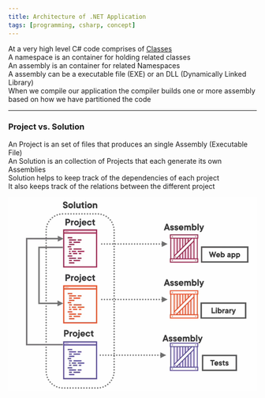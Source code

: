 ```yaml
---
title: Architecture of .NET Application
tags: [programming, csharp, concept]
---
```


At a very high level C# code comprises of [Classes](../Object%20Oriented%20Concepts/CSharp%20Classes.md)  
A namespace is an container for holding related classes  
An assembly is an container for related Namespaces  
A assembly can be a executable file (EXE) or an DLL (Dynamically Linked Library)  
When we compile our application the compiler builds one or more assembly based on how we have partitioned the code

---

### Project vs. Solution

An Project is an set of files that produces an single Assembly (Executable File)  
An Solution is an collection of Projects that each generate its own Assemblies  
Solution helps to keep track of the dependencies of each project  
It also keeps track of the relations between the different project

![Project vs Solution|450](../images/project-vs-solution.png)